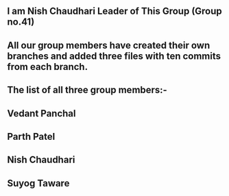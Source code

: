 ## I am Nish Chaudhari Leader of This Group (Group no.41)
## All our group members have created their own branches and added three files with ten commits from each branch.
## The list of all three group members:-
## Vedant Panchal
## Parth Patel
## Nish Chaudhari
## Suyog Taware
